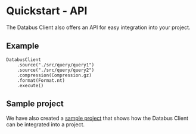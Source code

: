 # Quickstart - API

The Databus Client also offers an API for easy integration into your project.

## Example 
```
DatabusClient
    .source("./src/query/query1")
    .source("./src/query/query2")
    .compression(Compression.gz)
    .format(Format.nt)
    .execute()
```

## Sample project

We have also created a [sample project](https://github.com/dbpedia/databus-client/tree/master/examples/sample_project) that shows how the Databus Client can be integrated into a project.